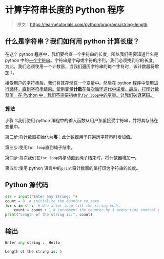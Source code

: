 # 计算字符串长度的 Python 程序

> 原文：<https://learnetutorials.com/python/programs/string-length>

## 什么是字符串？我们如何用 python 计算长度？

在这个 python 程序中，我们要检查一个字符串的长度，所以我们需要知道什么是 python 中的[一个字符串](../../python/python-string "python string")。字符串是字母或字符的序列，我们必须找到它的长度。为此，我们必须使用一个计数器，当我们遍历字符串的每个字符时，该计数器将增加 1。

接受用户的字符串后，我们将其存储在一个变量中。然后在 python 程序中使用[进行循环，直到字符串结束。使用变量**计数**在每次循环迭代中递增。最后，打印计数器值。在 Python 中，我们不需要初始化`for loop`中的变量。让我们破译密码。](../../python/python-loop-tutorials "loop structure in python")

### 算法

步骤 1:我们使用 python 编程中的输入函数从用户那里接受字符串，并将其存储在变量中。

第二步:将计数器初始化为**零**；此计数器用于在遍历字符串时增加值。

第三步:使用`for loop`直到绳子结束。

第四步:每次我们在`for loop`内移动直到绳子结束时，将计数器增加**一**。

第五步:使用 python 语言中的`print`将计数器的值打印为字符串的长度。

## Python 源代码

```py
str = input("Enter any string: ")
count = 0  # initialize the counter to zero
for s in str:  # Use a for loop till the string ends.
    count = count + 1 # increment the counter by 1 every time control gets inside the for loop
print("Length of the string is:", count)

```

## 输出

```py
Enter any string :  Hello

Length of the string is: 5
```
